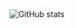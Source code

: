  <img src="https://github-readme-stats.vercel.app/api?username=username-onfi&show_icons=true&theme=tokyonight" alt="GitHub stats">
